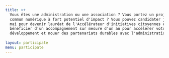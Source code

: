 ```yaml
---
title: >+
  Vous êtes une administration ou une association ? Vous portez un projet de
  commun numérique à fort potentiel d'impact ? Vous pouvez candidater jusqu'au 2
  mai pour devenir lauréat de l'Accélérateur d'initiatives citoyennes et
  bénéficier d'un accompagnement sur mesure d'un an pour accélérer votre
  développement et nouer des partenariats durables avec l'administration.
   
layout: participate
menu: participate
---
```

